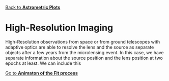 [Back to **Astrometric Plots**](AstrometricPlots.md)

# High-Resolution Imaging

High-Resolution observations from space or from ground telescopes with adaptive optics are able to resolve the lens and the source as separate objects after a few years from the microlensing event. In this case, we have separate information about the source position and the lens position at two epochs at least. We can include this 

[Go to **Animaton of the Fit process**](Animation.md)
